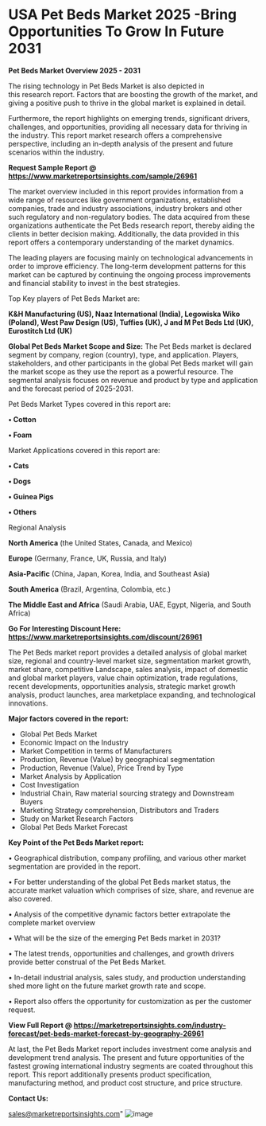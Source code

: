  # USA Pet Beds Market 2025 -Bring Opportunities To Grow In Future 2031

<Strong> Pet Beds Market Overview 2025 - 2031</strong>

The rising technology in Pet Beds Market is also depicted in this research report. Factors that are boosting the growth of the market, and giving a positive push to thrive in the global market is explained in detail.

Furthermore, the report highlights on emerging trends, significant drivers, challenges, and opportunities, providing all necessary data for thriving in the industry. This report market research offers a comprehensive perspective, including an in-depth analysis of the present and future scenarios within the industry.

<strong>Request Sample Report @ <a href=https://www.marketreportsinsights.com/sample/26961>https://www.marketreportsinsights.com/sample/26961</a></strong>

The market overview included in this report provides information from a wide range of resources like government organizations, established companies, trade and industry associations, industry brokers and other such regulatory and non-regulatory bodies. The data acquired from these organizations authenticate the Pet Beds research report, thereby aiding the clients in better decision making. Additionally, the data provided in this report offers a contemporary understanding of the market dynamics.

The leading players are focusing mainly on technological advancements in order to improve efficiency. The long-term development patterns for this market can be captured by continuing the ongoing process improvements and financial stability to invest in the best strategies.

Top Key players of Pet Beds Market are:

<strong>K&H Manufacturing (US), Naaz International (India), Legowiska Wiko (Poland), West Paw Design (US), Tuffies (UK), J and M Pet Beds Ltd (UK), Eurostitch Ltd (UK)</strong>

<strong><b>Global Pet Beds Market Scope and Size:</b></strong>
The Pet Beds market is declared segment by company, region (country), type, and application. Players, stakeholders, and other participants in the global Pet Beds market will gain the market scope as they use the report as a powerful resource. The segmental analysis focuses on revenue and product by type and application and the forecast period of 2025-2031.

Pet Beds Market Types covered in this report are:

<strong>• Cotton

• Foam</strong>

Market Applications covered in this report are:

<strong>• Cats

• Dogs

• Guinea Pigs

• Others</strong> 

Regional Analysis

<strong>North America</strong> (the United States, Canada, and Mexico)

<strong>Europe</strong> (Germany, France, UK, Russia, and Italy)

<strong>Asia-Pacific</strong> (China, Japan, Korea, India, and Southeast Asia)

<strong>South America</strong> (Brazil, Argentina, Colombia, etc.)

<strong>The Middle East and Africa</strong> (Saudi Arabia, UAE, Egypt, Nigeria, and South Africa)

<strong>Go For Interesting Discount Here: <a href=https://www.marketreportsinsights.com/discount/26961>https://www.marketreportsinsights.com/discount/26961</a></strong>

The Pet Beds market report provides a detailed analysis of global market size, regional and country-level market size, segmentation market growth, market share, competitive Landscape, sales analysis, impact of domestic and global market players, value chain optimization, trade regulations, recent developments, opportunities analysis, strategic market growth analysis, product launches, area marketplace expanding, and technological innovations.

<strong><b>Major factors covered in the report:</b></strong>
<ul>
  <li>Global Pet Beds Market </li>
  <li>Economic Impact on the Industry</li>
  <li>Market Competition in terms of Manufacturers</li>
  <li>Production, Revenue (Value) by geographical segmentation</li>
  <li>Production, Revenue (Value), Price Trend by Type</li>
  <li>Market Analysis by Application</li>
  <li>Cost Investigation</li>
  <li>Industrial Chain, Raw material sourcing strategy and Downstream Buyers</li>
  <li>Marketing Strategy comprehension, Distributors and Traders</li>
  <li>Study on Market Research Factors</li>
  <li>Global Pet Beds Market Forecast</li>
</ul>

<strong><b>Key Point of the Pet Beds Market report:</b></strong>

• Geographical distribution, company profiling, and various other market segmentation are provided in the report.

• For better understanding of the global Pet Beds market status, the accurate market valuation which comprises of size, share, and revenue are also covered.

• Analysis of the competitive dynamic factors better extrapolate the complete market overview

• What will be the size of the emerging Pet Beds market in 2031?

• The latest trends, opportunities and challenges, and growth drivers provide better construal of the Pet Beds Market.

• In-detail industrial analysis, sales study, and production understanding shed more light on the future market growth rate and scope.

• Report also offers the opportunity for customization as per the customer request.

<strong><b>View Full Report @ <a href=https://marketreportsinsights.com/industry-forecast/pet-beds-market-forecast-by-geography-26961>https://marketreportsinsights.com/industry-forecast/pet-beds-market-forecast-by-geography-26961</a></b></strong>


At last, the Pet Beds Market report includes investment come analysis and development trend analysis. The present and future opportunities of the fastest growing international industry segments are coated throughout this report. This report additionally presents product specification, manufacturing method, and product cost structure, and price structure.

<strong>Contact Us:</strong>

sales@marketreportsinsights.com"
![image](https://github.com/user-attachments/assets/c09e8be4-23c3-4032-925e-098265dd6f82)
